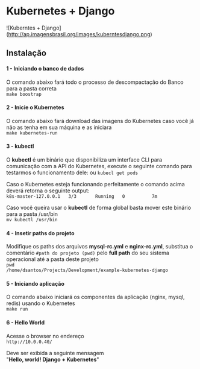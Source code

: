 # Kubernetes + Django

![Kuberntes + Django]
(http://ap.imagensbrasil.org/images/kuberntesdjango.png)

## Instalação
#### **1 - Iniciando o banco de dados**  
O comando abaixo fará todo o processo de descompactação do Banco para a pasta correta  
    `make boostrap`

#### **2 - Inicie o Kubernetes**  
O comando abaixo fará download das imagens do Kubernetes caso você já não as tenha em sua máquina e as iniciara  
    `make kubernetes-run`

#### **3 - kubectl**  
O **kubectl** é um binário que disponibiliza um interface CLI para comunicação com a API do Kubernetes, execute o seguinte comando para testarmos o funcionamento dele:  ou
`kubecl get pods`  

Caso o Kubernetes esteja funcionando perfeitamente o comando acima deverá retorna o seguinte output:  
`k8s-master-127.0.0.1   3/3       Running   0          7m`

Caso você queira usar o **kubectl** de forma global basta mover este binário para a pasta /usr/bin  
    `mv kubectl /usr/bin`

#### **4 - Insetir paths do projeto**  
Modifique os paths dos arquivos **mysql-rc.yml** e **nginx-rc.yml**, substitua o comentário 
`#path do projeto (pwd)` pelo **full path** do seu sistema operacional até a pasta deste projeto  
`pwd`  
`/home/dsantos/Projects/Development/example-kubernetes-django`

#### **5 - Iniciando aplicação**  
O comando abaixo iniciará os componentes da aplicação (nginx, mysql, redis) usando o Kubernetes  
`make run`  

#### **6 - Hello World**  
Acesse o browser no endereço  
`http://10.0.0.40/`  

Deve ser exibida a seguinte mensagem  
"**Hello, world! Django + Kubernetes**"
